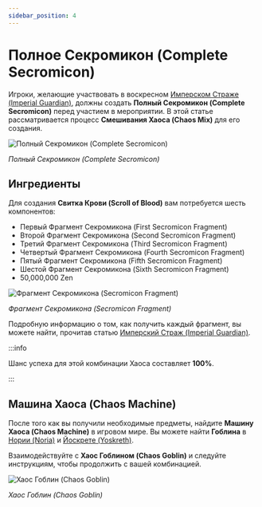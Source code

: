 ```yaml
---
sidebar_position: 4
---
```


# Полное Секромикон (Complete Secromicon)

Игроки, желающие участвовать в воскресном [Имперском Страже (Imperial Guardian)](/events/imperial-guardian), должны создать **Полный Секромикон (Complete Secromicon)** перед участием в мероприятии. В этой статье рассматривается процесс **Смешивания Хаоса (Chaos Mix)** для его создания.

![Полный Секромикон (Complete Secromicon)](/img/items/invitations/complete-secromicon.png)

_Полный Секромикон (Complete Secromicon)_

## Ингредиенты

Для создания **Свитка Крови (Scroll of Blood)** вам потребуется шесть компонентов:

- Первый Фрагмент Секромикона (First Secromicon Fragment)
- Второй Фрагмент Секромикона (Second Secromicon Fragment)
- Третий Фрагмент Секромикона (Third Secromicon Fragment)
- Четвертый Фрагмент Секромикона (Fourth Secromicon Fragment)
- Пятый Фрагмент Секромикона (Fifth Secromicon Fragment)
- Шестой Фрагмент Секромикона (Sixth Secromicon Fragment)
- 50,000,000 Zen

![Фрагмент Секромикона (Secromicon Fragment)](/img/items/invitations/secromicon-fragment.png)

_Фрагмент Секромикона (Secromicon Fragment)_

Подробную информацию о том, как получить каждый фрагмент, вы можете найти, прочитав статью [Имперский Страж (Imperial Guardian)](/events/imperial-guardian).

:::info

Шанс успеха для этой комбинации Хаоса составляет **100%**.

:::

## Машина Хаоса (Chaos Machine)

После того как вы получили необходимые предметы, найдите **Машину Хаоса (Chaos Machine)** в игровом мире. Вы можете найти **Гоблина** в [Нории (Noria)](/maps/noria) и [Йоскрете (Yoskreth)](/maps/yoskreth).

Взаимодействуйте с **Хаос Гоблином (Chaos Goblin)** и следуйте инструкциям, чтобы продолжить с вашей комбинацией.

![Хаос Гоблин (Chaos Goblin)](/img/crafting/chaos-goblin.png)

_Хаос Гоблин (Chaos Goblin)_
